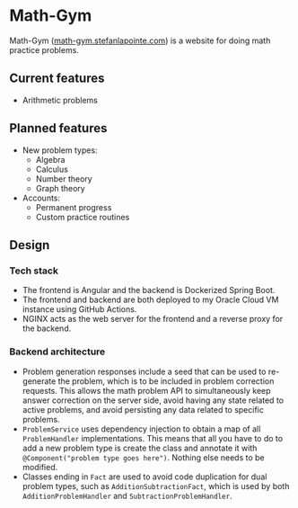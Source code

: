# Math-Gym

Math-Gym ([math-gym.stefanlapointe.com](https://math-gym.stefanlapointe.com)) is a website for doing math practice problems.

## Current features

- Arithmetic problems

## Planned features

- New problem types:
  - Algebra
  - Calculus
  - Number theory
  - Graph theory
- Accounts:
  - Permanent progress
  - Custom practice routines

## Design

### Tech stack

- The frontend is Angular and the backend is Dockerized Spring Boot.
- The frontend and backend are both deployed to my Oracle Cloud VM instance using GitHub Actions.
- NGINX acts as the web server for the frontend and a reverse proxy for the backend.

### Backend architecture

- Problem generation responses include a seed that can be used to re-generate the problem, which is to be included in problem correction requests. This allows the math problem API to simultaneously keep answer correction on the server side, avoid having any state related to active problems, and avoid persisting any data related to specific problems.
- `ProblemService` uses dependency injection to obtain a map of all `ProblemHandler` implementations. This means that all you have to do to add a new problem type is create the class and annotate it with `@Component("problem type goes here")`. Nothing else needs to be modified.
- Classes ending in `Fact` are used to avoid code duplication for dual problem types, such as `AdditionSubtractionFact`, which is used by both `AdditionProblemHandler` and `SubtractionProblemHandler`.
